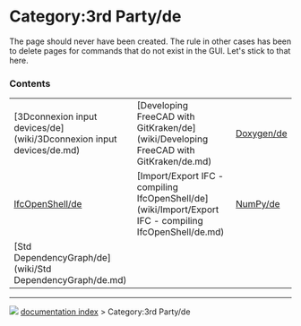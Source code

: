 # Category:3rd Party/de
The page should never have been created. The rule in other cases has been to delete pages for commands that do not exist in the GUI. Let\'s stick to that here.

### Contents

|     |     |     |
| --- | --- | --- |
| [3Dconnexion input devices/de](wiki/3Dconnexion input devices/de.md) | [Developing FreeCAD with GitKraken/de](wiki/Developing FreeCAD with GitKraken/de.md) | [Doxygen/de](wiki/Doxygen/de.md) |
| [IfcOpenShell/de](wiki/IfcOpenShell/de.md) | [Import/Export IFC - compiling IfcOpenShell/de](wiki/Import/Export IFC - compiling IfcOpenShell/de.md) | [NumPy/de](wiki/NumPy/de.md) |
| [Std DependencyGraph/de](wiki/Std DependencyGraph/de.md) |



---
![](images/Right_arrow.png) [documentation index](../README.md) > Category:3rd Party/de
